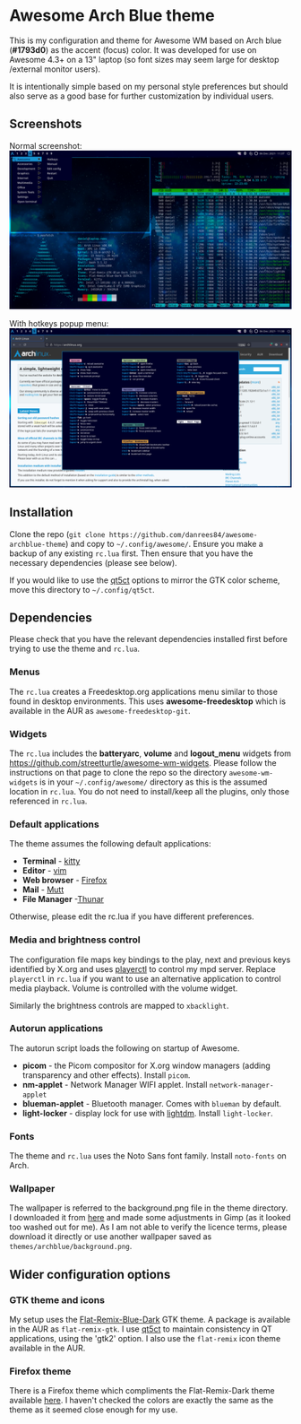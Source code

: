 # Awesome Arch Blue theme

This is my configuration and theme for Awesome WM based on Arch blue (**#1793d0**) as the accent (focus) color. It was developed for use on Awesome 4.3+ on a 13" laptop (so font sizes may seem large for desktop /external monitor users).

It is intentionally simple based on my personal style preferences but should also serve as a good base for further customization by individual users.

## Screenshots

Normal screenshot:
![Screenshot 1](archblue-ss1.png)

With hotkeys popup menu:
![Screenshot 2](archblue-ss2.png)

## Installation

Clone the repo (`git clone https://github.com/danrees84/awesome-archblue-theme`) and copy to `~/.config/awesome/`. Ensure you make a backup of any existing `rc.lua` first. Then ensure that you have the necessary dependencies (please see below).

If you would like to use the [qt5ct](https://wiki.archlinux.org/title/Qt#Configuration_of_Qt5_apps_under_environments_other_than_KDE_Plasma) options to mirror the GTK color scheme, move this directory to `~/.config/qt5ct`.

## Dependencies

Please check that you have the relevant dependencies installed first before trying to use the theme and `rc.lua`.

### Menus

The `rc.lua` creates a Freedesktop.org applications menu similar to those found in desktop environments. This uses **awesome-freedesktop** which is available in the AUR as `awesome-freedesktop-git`.

### Widgets

The `rc.lua` includes the **batteryarc**, **volume** and **logout_menu** widgets from https://github.com/streetturtle/awesome-wm-widgets. Please follow the instructions on that page to clone the repo so the directory `awesome-wm-widgets` is in your `~/.config/awesome/` directory as this is the assumed location in `rc.lua`. You do not need to install/keep all the plugins, only those referenced in `rc.lua`.

### Default applications

The theme assumes the following default applications:
- **Terminal** - [kitty](https://sw.kovidgoyal.net/kitty/)
- **Editor** - [vim](https://www.vim.org/)
- **Web browser** - [Firefox](https://www.mozilla.org/en-US/firefox/new/)
- **Mail** - [Mutt](http://www.mutt.org/)
- **File Manager** -[Thunar](https://docs.xfce.org/xfce/thunar/start)

Otherwise, please edit the rc.lua if you have different preferences.

### Media and brightness control

The configuration file maps key bindings to the play, next and previous keys identified by X.org and uses [playerctl](https://github.com/altdesktop/playerctl) to control my mpd server. Replace `playerctl` in `rc.lua` if you want to use an alternative application to control media playback. Volume is controlled with the volume widget.

Similarly the brightness controls are mapped to `xbacklight`.

### Autorun applications

The autorun script loads the following on startup of Awesome.
- **picom** - the Picom compositor for X.org window managers (adding transparency and other effects). Install `picom`.
- **nm-applet** - Network Manager WIFI applet. Install `network-manager-applet`
- **blueman-applet** - Bluetooth manager. Comes with `blueman` by default.
- **light-locker** - display lock for use with [lightdm](https://wiki.archlinux.org/title/LightDM). Install `light-locker`.

### Fonts

The theme and `rc.lua` uses the Noto Sans font family. Install `noto-fonts` on Arch.

### Wallpaper

The wallpaper is referred to the background.png file in the theme directory. I downloaded it from [here](https://getwallpapers.com/wallpaper/full/1/c/b/49249.jpg) and made some adjustments in Gimp (as it looked too washed out for me). As I am not able to verify the licence terms, please download it directly or use another wallpaper saved as `themes/archblue/background.png`.

## Wider configuration options

### GTK theme and icons

My setup uses the [Flat-Remix-Blue-Dark](https://drasite.com/flat-remix) GTK theme. A package is available in the AUR as `flat-remix-gtk`. I use [qt5ct](https://wiki.archlinux.org/title/Qt#Configuration_of_Qt5_apps_under_environments_other_than_KDE_Plasma) to maintain consistency in QT applications, using the 'gtk2' option. I also use the `flat-remix` icon theme available in the AUR.

### Firefox theme

There is a Firefox theme which compliments the Flat-Remix-Dark theme available [here](https://addons.mozilla.org/en-US/firefox/addon/flat-remix-dark/). I haven't checked the colors are exactly the same as the theme as it seemed close enough for my use.
